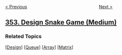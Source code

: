 <!--|This file generated by command(leetcode description); DO NOT EDIT.    |-->
<!--+----------------------------------------------------------------------+-->
<!--|@author    openset <openset.wang@gmail.com>                           |-->
<!--|@link      https://github.com/openset                                 |-->
<!--|@home      https://github.com/openset/leetcode                        |-->
<!--+----------------------------------------------------------------------+-->

[< Previous](../data-stream-as-disjoint-intervals "Data Stream as Disjoint Intervals")
　　　　　　　　　　　　　　　　
[Next >](../russian-doll-envelopes "Russian Doll Envelopes")

## [353. Design Snake Game (Medium)](https://leetcode.com/problems/design-snake-game "贪吃蛇")



### Related Topics
  [[Design](../../tag/design/README.md)]
  [[Queue](../../tag/queue/README.md)]
  [[Array](../../tag/array/README.md)]
  [[Matrix](../../tag/matrix/README.md)]
